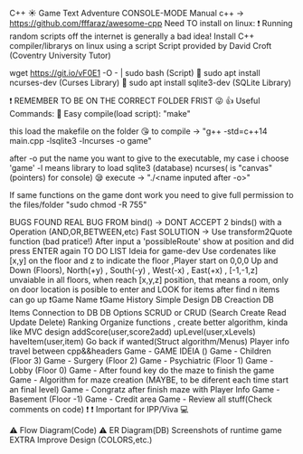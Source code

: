 C++ ☀️ Game Text Adventure CONSOLE-MODE
Manual c++ -> https://github.com/fffaraz/awesome-cpp
Need TO install on linux:
❗ Running random scripts off the internet is generally a bad idea!
Install C++ compiler/librarys on linux using a script Script provided by David Croft (Coventry University Tutor)

wget https://git.io/vF0E1 -O - | sudo bash (Script)
👮 sudo apt install ncurses-dev (Curses Library)
👮 sudo apt install sqlite3-dev (SQLite Library)

❗ REMEMBER TO BE ON THE CORRECT FOLDER FRIST 😜
👍 Useful Commands:
👻 Easy compile(load script):
"make"

this load the makefile on the folder
😘 to compile ->
"g++ -std=c++14 main.cpp -lsqlite3 -lncurses -o game"

after -o put the name you want to give to the executable, my case i choose 'game' -l means library to load sqlite3 (database) ncurses( is "canvas"(pointers) for console)
😪 execute ->
"./<name inputed after -o>"

If same functions on the game dont work you need to give full permission to the files/folder
"sudo chmod -R 755"

BUGS FOUND
 REAL BUG FROM bind() -> DONT ACCEPT 2 binds() with a Operation (AND,OR,BETWEEN,etc)
 Fast SOLUTION -> Use transform2Quote function (bad pratice!)
 After input a 'possibleRoute' show at position and did press ENTER again
TO DO LIST
Ideia for game-dev
 Use cordenates like [x,y] on the floor and z to indicate the floor ,Player start on 0,0,0 Up and Down (Floors), North(+y) , South(-y) , West(-x) , East(+x) , [-1,-1,z] unvaiable in all floors, when reach [x,y,z] position, that means a room, only on door location is posible to enter and LOOK for items after find n items can go up
 ❗Game Name
 ❗Game History
 Simple Design
 DB Creaction
 DB Items
 Connection to DB
 DB Options SCRUD or CRUD (Search Create Read Update Delete)
 Ranking
 Organize functions , create better algorithm, kinda like MVC design
 addScore(user,score2add)
 upLevel(user,xLevels)
 haveItem(user,item)
 Go back if wanted(Struct algorithm/Menus)
 Player info travel between cpp&&headers
 Game - GAME IDEIA ()
 Game - Children (Floor 3)
 Game - Surgery (Floor 2)
 Game - Psychiatric (Floor 1)
 Game - Lobby (Floor 0)
 Game - After found key do the maze to finish the game
 Game - Algorithm for maze creation (MAYBE, to be diferent each time start an final level)
 Game - Congratz after finish maze with Player Info
 Game - Basement (Floor -1)
 Game - Credit area
 Game - Review all stuff(Check comments on code)
❗ ❗ Important for IPP/Viva 💻

 ⚠️ Flow Diagram(Code)
 ⚠️ ER Diagram(DB)
 Screenshots of runtime game
EXTRA
 Improve Design (COLORS,etc.)
